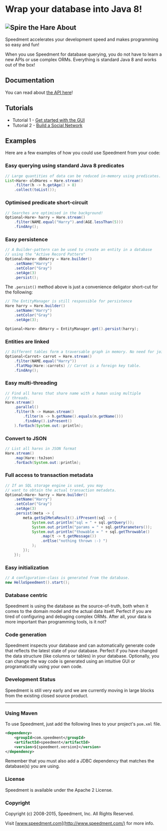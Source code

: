 Wrap your database into Java 8!
==========================================
![Spire the Hare](http://www.speedment.com/images/Speedhare_240x205.png)
About
-----
Speedment accelerates your development speed and makes programming so easy and fun!

When you use Speedment for database querying, you do not have to learn a new APIs or use complex ORMs. Everything is standard Java 8 and works 
out of the box!

Documentation
-------------
You can read about [the API here](https://github.com/speedment/speedment-orm/wiki/Speedment-API)!

Tutorials
---------
* Tutorial 1 - [Get started with the GUI](https://github.com/speedment/speedment-orm/wiki/Speedment-GUI)
* Tutorial 2 - [Build a Social Network](https://github.com/speedment/speedment-orm/wiki/Speedment-GUI)

Examples
--------
Here are a few examples of how you could use Speedment from your code:

### Easy querying using standard Java 8 predicates
```java
// Large quantities of data can be reduced in-memory using predicates.
List<Hare> oldHares = Hare.stream()
    .filter(h -> h.getAge() > 8)
    .collect(toList());
```

### Optimised predicate short-circuit
```java
// Searches are optimised in the background!
Optional<Hare> harry = Hare.stream()
    .filter(NAME.equal("Harry").and(AGE.lessThan(5)))
    .findAny();
```

### Easy persistence
```java
// A Builder-pattern can be used to create an entity in a database
// using the "Active Record Pattern"
Optional<Hare> dbHarry = Hare.builder()
    .setName("Harry")
    .setColor("Gray")
    .setAge(3)
    .persist();
```

The `.persist()` method above is just a convenience deligator short-cut for the following:

```java
// The EntityManager is still responsible for persistence
Hare harry = Hare.builder()
    .setName("Harry")
    .setColor("Gray")
    .setAge(3);

Optional<Hare> dbHarry = EntityManager.get().persist(harry);
```

    
### Entities are linked
```java
// Different tables form a traversable graph in memory. No need for joins!
Optional<Carrot> carrot = Hare.stream()
    .filter(NAME.equal("Harry"))
    .flatMap(Hare::carrots) // Carrot is a foreign key table.
    .findAny();
```
    
### Easy multi-threading
```java
// Find all hares that share name with a human using multiple 
// threads.
Hare.stream()
    .parallel()
    .filter(h -> Human.stream()
        .filter(n -> h.getName().equals(n.getName()))
        .findAny().isPresent()
    ).forEach(System.out::println);
```
   
### Convert to JSON
```java
// List all hares in JSON format
Hare.stream()
    .map(Hare::toJson)
    .forEach(System.out::println);
```
 
### Full access to transaction metadata
```java
// If an SQL storage engine is used, you may
// want to obtain the actual transaction metadata.
Optional<Hare> harry = Hare.builder()
    .setName("Harry")
    .setColor("Gray")
    .setAge(3)
    .persist(meta -> {
        meta.getSqlMetaResult().ifPresent(sql -> {
            System.out.println("sql = " + sql.getQuery());
            System.out.println("params = " + sql.getParameters());
            System.out.println("thowable = " + sql.getThrowable()
                .map(t -> t.getMessage())
                .orElse("nothing thrown :-) ")
            );
        });
    });
```

### Easy initialization
```java
// A configuration-class is generated from the database.
new HelloSpeedment().start();
```

### Database centric
Speedment is using the database as the source-of-truth, both when it comes to the domain model and the actual data itself. Perfect if you are tired of
configuring and debuging complex ORMs. After all, your data is more important than programming tools, is it not?

### Code generation
Speedment inspects your database and can automatically generate code that reflects the latest state of your database. Perfect if you
have changed the data structure (like columns or tables) in your database. Optionally, you can change the way code is generated
using an intuitive GUI or programatically using your own code.

### Development Status
Speedment is still very early and we are currently moving in large blocks from the existing closed source product.

---
### Using Maven
To use Speedment, just add the following lines to your project's `pom.xml` file.
```xml
<dependency>
    <groupId>com.speedment</groupId>
    <artifactId>speedment</artifactId>
    <version>${speedment.version}</version>
</dependency>
```
Remember that you must also add a JDBC dependency that matches the database(s) you are using.


### License

Speedment is available under the Apache 2 License.


### Copyright

Copyright (c) 2008-2015, Speedment, Inc. All Rights Reserved.

Visit [www.speedment.com](http://www.speedment.com/) for more info.
